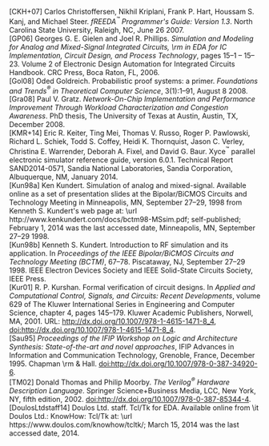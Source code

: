 [CKH+07] Carlos Christoffersen, Nikhil Kriplani, Frank P\. Hart, Houssam S\. Kanj, and Michael Steer\.
*fREEDA$^™$ Programmer's Guide: Version 1\.3*\.
North Carolina State University, Raleigh, NC, June 26 2007\.  
[GP06] Georges G\. E\. Gielen and Joel R\. Phillips\.
*Simulation and Modeling for Analog and Mixed\-Signal Integrated Circuits, \\rm in EDA for IC Implementation, Circuit Design, and Process Technology*, pages 15&ndash;1 – 15&ndash;23\.
Volume 2 of Electronic Design Automation for Integrated Circuits Handbook\.
CRC Press, Boca Raton, FL, 2006\.  
[Gol08] Oded Goldreich\.
Probabilistic proof systems: a primer\.
*Foundations and Trends$^®$ in Theoretical Computer Science*, 3\(1\):1–91, August 8 2008\.  
[Gra08] Paul V\. Gratz\.
*Network\-On\-Chip Implementation and Performance Improvement Through Workload Characterization and Congestion Awareness*\.
PhD thesis, The University of Texas at Austin, Austin, TX, December 2008\.  
[KMR+14] Eric R\. Keiter, Ting Mei, Thomas V\. Russo, Roger P\. Pawlowski, Richard L\. Schiek, Todd S\. Coffey, Heidi K\. Thornquist, Jason C\. Verley, Christina E\. Warrender, Deborah A\. Fixel, and David G\. Baur\.
Xyce$^™$ parallel electronic simulator reference guide, version 6\.0\.1\.
Technical Report SAND2014\-0571, Sandia National Laboratories, Sandia Corporation, Albuquerque, NM, January 2014\.  
[Kun98a] Ken Kundert\.
Simulation of analog and mixed\-signal\.
Available online as a set of presentation slides at the Bipolar/BiCMOS Circuits and Technology Meeting in Minneapolis, MN, September 27–29, 1998 from Kenneth S\. Kundert's web page at: \\url http://www\.kenkundert\.com/docs/bctm98\-MSsim\.pdf; self\-published; February 1, 2014 was the last accessed date, Minneapolis, MN, September 27–29 1998\.  
[Kun98b] Kenneth S\. Kundert\.
Introduction to RF simulation and its application\.
In *Proceedings of the IEEE Bipolar/BiCMOS Circuits and Technology Meeting \(BCTM\)*, 67–78\. Piscataway, NJ, September 27–29 1998\. IEEE Electron Devices Society and IEEE Solid\-State Circuits Society, IEEE Press\.  
[Kur01] R\. P\. Kurshan\.
Formal verification of circuit designs\.
In *Applied and Computational Control, Signals, and Circuits: Recent Developments*, volume 629 of The Kluwer International Series in Engineering and Computer Science, chapter 4, pages 145–179\.
Kluwer Academic Publishers, Norwell, MA, 2001\.
URL: [http://dx\.doi\.org/10\.1007/978\-1\-4615\-1471\-8\_4](http://dx.doi.org/10.1007/978-1-4615-1471-8_4), [doi:http://dx\.doi\.org/10\.1007/978\-1\-4615\-1471\-8\_4](https://doi.org/http://dx.doi.org/10.1007/978-1-4615-1471-8_4)\.  
[Sau95] *Proceedings of the IFIP Workshop on Logic and Architecture Synthesis: State\-of\-the\-art and novel approaches*, IFIP Advances in Information and Communication Technology, Grenoble, France, December 1995\. Chapman \\rm &amp; Hall\.
[doi:http://dx\.doi\.org/10\.1007/978\-0\-387\-34920\-6](https://doi.org/http://dx.doi.org/10.1007/978-0-387-34920-6)\.  
[TM02] Donald Thomas and Philip Moorby\.
*The Verilog$^®$ Hardware Description Language*\.
Springer Science\+Business Media, LCC, New York, NY, fifth edition, 2002\.
[doi:http://dx\.doi\.org/10\.1007/978\-0\-387\-85344\-4](https://doi.org/http://dx.doi.org/10.1007/978-0-387-85344-4)\.  
[DoulosLtdstaff14] Doulos Ltd\. staff\.
Tcl/Tk for EDA\.
Available online from \\it Doulos Ltd\.: KnowHow: Tcl/Tk at: \\url https://www\.doulos\.com/knowhow/tcltk/; March 15, 2014 was the last accessed date, 2014\.  
